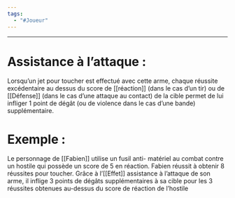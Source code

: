 ```yaml
---
tags:
  - "#Joueur"
---
```

___
# Assistance à l’attaque : 

Lorsqu’un jet pour toucher est effectué avec cette arme, chaque réussite excédentaire au dessus du score de [[réaction]] (dans le cas d’un tir) ou de [[Défense]] (dans le cas d’une attaque au contact) de la cible permet de lui infliger 1 point de dégât (ou de violence dans le cas d’une bande) supplémentaire.

# Exemple : 

Le personnage de [[Fabien]] utilise un fusil anti- matériel au combat contre un hostile qui possède un score de 5 en réaction. Fabien réussit à obtenir 8 réussites pour toucher. Grâce à l’[[Effet]] assistance à l’attaque de son arme, il inflige 3 points de dégâts supplémentaires à sa cible pour les 3 réussites obtenues au-dessus du score de réaction de l’hostile
